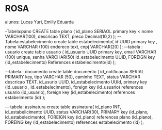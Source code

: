 # ROSA

alunos: Lucas Yuri, Emilly Eduarda

-Tabela:pano
CREATE table plano (
    id_plano SERIAOL primary key <
    nome VARCHAR(100),
    descricao TEXT,
    preco Decimal(10,2)
);
--Tabela:estabelecimento
create table estabelecimento(
 id UUID primary key ,
 nome VARCHAR (100)
 endereco text,
 cnpj VARCHAR(20)
);
--tabela : usuario 
create table usuario (
 id_usuario UUID primary key,
 email VARCHAR (100) unique,
 senha VARCHAR(50)
 id_estabelecimento UUID,
FOREIGN key (id_estabelecimento) References estabelecimento(id)
);

--tabela : documento
create table documento (
 id_notificacao SERIAL PRIMARY key,
 tipo VARCHAR (50),
 caminho TEXT,
 status VARCHAR
 descricao TEXT,
 id_usurio UUID,
 id_estabelecimento UUId,
 primary key (id_usuario , id_estabelecimento),
 foreign key (id_usuario) references usuario (id_usuario),
 foreign key (id_estabelecimento) references estabelimento (id)
);

-- tabela: assinatura 
create table assinatura(
 id_plano INT,
 id_estabelicimento UUID,
 status VARCHAR(30),
 PRIMARY key (id_plano, id_estabelecimento),
 FOREIGN key (id_plano) references plano (id_plano),
 FOREING key  (id_estabelecimento) references estabelecimento (id)
 );